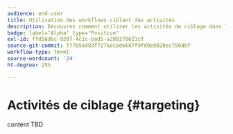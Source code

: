 ```yaml
---
audience: end-user
title: Utilisation des workflows ciblant des activités
description: Découvrez comment utiliser les activités de ciblage dans les workflows web Adobe Campaign
badge: label="Alpha" type="Positive"
exl-id: ffd58dbc-9207-4c1c-bad5-a208378621cf
source-git-commit: f77b5a483f7276ecade687f9fd9e9028ec750dbf
workflow-type: tm+mt
source-wordcount: '24'
ht-degree: 25%

---
```


# Activités de ciblage {#targeting}

content TBD
